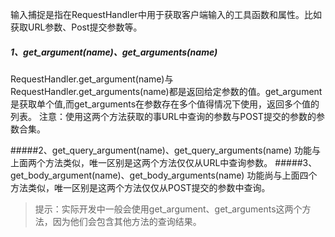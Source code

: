 输入捕捉是指在RequestHandler中用于获取客户端输入的工具函数和属性。比如获取URL参数、Post提交参数等。

##### 1、get\_argument\(name\)、get\_arguments\(name\)

 RequestHandler.get_argument(name)与RequestHandler.get_arguments(name)都是返回给定参数的值。get_argument是获取单个值,而get_arguments在参数存在多个值得情况下使用，返回多个值的列表。
注意：使用这两个方法获取的事URL中查询的参数与POST提交的参数的参数合集。

#####2、get_query_argument(name)、get_query_arguments(name)
 功能与上面两个方法类似，唯一区别是这两个方法仅仅从URL中查询参数。
#####3、get_body_argument(name)、get_body_arguments(name)
功能尚与上面四个方法类似，唯一区别是这两个方法仅仅从POST提交的参数中查询。
>提示：实际开发中一般会使用get_argument、get_arguments这两个方法，因为他们会包含其他方法的查询结果。